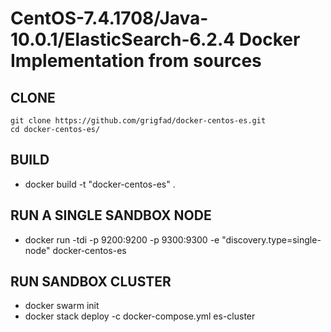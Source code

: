 <!DOCTYPE html>
<h1>CentOS-7.4.1708/Java-10.0.1/ElasticSearch-6.2.4 Docker Implementation from sources</h1>

<h2>CLONE</h2>
<pre><code>git clone https://github.com/grigfad/docker-centos-es.git
cd docker-centos-es/
</code></pre>


<h2>BUILD</h2>
<ul>
  <li>docker build -t "docker-centos-es" .</li>
</ul>

<h2>RUN A SINGLE SANDBOX NODE</h2>
<ul>
  <li>docker run -tdi -p 9200:9200 -p 9300:9300 -e "discovery.type=single-node" docker-centos-es</li>
</ul>

<h2>RUN SANDBOX CLUSTER</h2>
<ul>
  <li>docker swarm init</li>
  <li>docker stack deploy -c docker-compose.yml es-cluster</li>
</ul>
